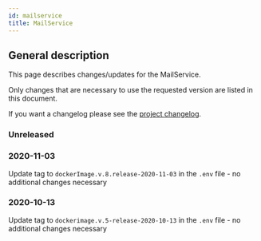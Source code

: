 ```yaml
---
id: mailservice
title: MailService
---
```


## General description

This page describes changes/updates for the MailService.

Only changes that are necessary to use the requested version are listed in this document.

If you want a changelog please see the [project changelog](https://github.com/CaritasDeutschland/caritas-onlineBeratung-mailservice/blob/master/CHANGELOG.md).

### Unreleased

### 2020-11-03

Update tag to `dockerImage.v.8.release-2020-11-03` in the `.env` file - no additional changes necessary 

### 2020-10-13

Update tag to `dockerimage.v.5-release-2020-10-13` in the `.env` file - no additional changes necessary 